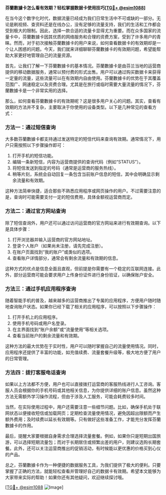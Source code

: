 **芬蘭數據卡怎么看有效期？轻松掌握数据卡使用技巧[[TG💪+ @esim1088](https://t.me/s/esim1088)]**

在当今这个数字化时代，数据流量已经成为我们日常生活中不可或缺的一部分。无论是刷视频、查资料还是在线办公，没有足够的流量支持，我们的生活和工作都会受到极大的限制。因此，选择一款合适的流量卡显得尤为重要。而在众多国家的流量卡中，芬蘭數據卡因其优质的网络服务和合理的资费方案，受到了许多用户的青睐。然而，对于初次接触芬蘭數據卡的用户来说，如何查看数据卡的有效期却是一个让人困惑的问题。今天，我们就来详细聊聊芬蘭數據卡的有效期问题，希望能帮助大家更好地管理自己的流量资源。

首先，让我们了解一下芬蘭數據卡的基本情况。芬蘭數據卡是由芬兰当地的运营商提供的移动数据服务，通常以预付费的形式出售。用户可以通过购买数据卡来获得一定量的流量，这些流量可以在有效期内自由使用。芬蘭數據卡的优势在于其覆盖范围广、网速稳定以及资费合理。尤其是在旅行或临时需要大量流量的情况下，芬蘭數據卡是一个非常实用的选择。

那么，如何查看芬蘭數據卡的有效期呢？这是很多用户关心的问题。其实，查看有效期的方法并不复杂，主要取决于你使用的设备类型。以下是几种常见的查看方式：

### 方法一：通过短信查询

大多数芬蘭數據卡都支持通过发送特定的短信代码来查询有效期。通常情况下，用户只需按照以下步骤操作即可：

1. 打开手机的短信功能。
2. 编辑一条新短信，内容为运营商提供的查询代码（例如“STATUS”）。
3. 将短信发送到指定的号码（通常是运营商的服务热线）。
4. 稍等片刻，系统会自动回复一条包含当前账户信息的短信，其中会明确显示剩余流量和有效期。

这种方法简单快捷，适合那些不熟悉应用程序或网页操作的用户。不过需要注意的是，查询时可能需要支付一定的短信费用，具体金额视运营商而定。

### 方法二：通过官方网站查询

除了短信查询外，用户还可以通过访问运营商的官方网站来进行有效期查询。以下是具体步骤：

1. 打开浏览器并输入运营商的官方网站地址。
2. 登录个人账户（如果尚未注册，请先完成注册）。
3. 在账户页面找到“我的账户”或类似的选项。
4. 查看账户详情部分，通常会有剩余流量和有效期的信息。

这种方式的优点是信息全面且直观，但前提是你需要有一个稳定的互联网连接。此外，部分运营商可能会要求用户上传身份证件进行身份验证，以确保账户安全。

### 方法三：通过手机应用程序查询

随着智能手机的普及，越来越多的运营商推出了专属的应用程序，方便用户随时随地查询账户状态。如果你已经下载了相关的应用程序，可以按照以下步骤操作：

1. 打开手机上的应用程序。
2. 使用手机号码或用户名登录。
3. 在主界面找到“账户余额”或“流量使用”等相关选项。
4. 查看当前账户的剩余流量和有效期。

这种方法的最大优势在于实时性，用户可以随时掌握自己的流量使用情况。同时，应用程序还提供了丰富的功能，如充值续费、流量套餐升级等，极大地方便了用户的日常管理。

### 方法四：拨打客服电话查询

如果以上方法都不方便，用户也可以直接拨打运营商的客服热线进行人工咨询。客服人员会根据你的手机号码或其他相关信息，为你提供详细的账户信息。虽然这种方法无需额外学习操作流程，但由于涉及人工服务，可能会耗费较多时间。

当然，在实际使用过程中，用户还需要注意一些细节问题。比如，确保手机处于联网状态以便接收短信或加载网页；定期检查流量使用情况，避免因超出限额而产生额外费用；及时续费以延长有效期等。只有做好这些准备工作，才能充分发挥芬蘭數據卡的作用。

最后，提醒大家要根据自身需求合理选择流量套餐。例如，如果你只是短期出国旅游，可以选择短期流量包；而对于长期居住或频繁出差的用户，则建议选购长期套餐。此外，还可以关注运营商推出的促销活动，有时候能以更优惠的价格买到心仪的产品。

总之，芬蘭數據卡作为一种便捷的数据服务工具，为我们提供了极大的便利。只要掌握了正确的方法，就能轻松查看并管理好自己的数据卡有效期。希望本文能够为大家带来实际的帮助！如果你还有其他疑问，欢迎继续探讨哦。

[[TG💪+ @esim1088](https://t.me/s/esim1088) ![Image](https://i.postimg.cc/4NQfJmqS/Snipaste-2025-05-13-00-14-12.png)]